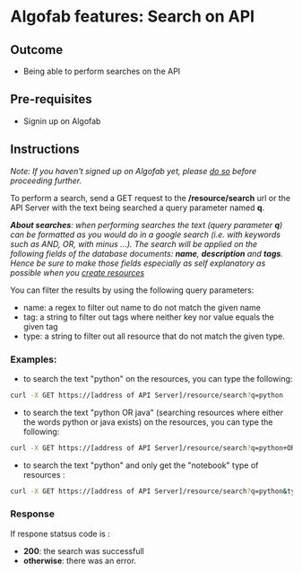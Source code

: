 # Algofab features: Search on API

## Outcome 
* Being able to perform searches on the API

## Pre-requisites

* Signin up on Algofab

## Instructions 

_Note: If you haven't signed up on Algofab yet, please [do so]() before proceeding further._


To perform a search, send a GET request to the __/resource/search__ url or the API Server with the text being searched a query parameter named **q**.

*__About searches__: when performing searches the text (query parameter __q__) can be formatted as you would do in a google search (i.e. with keywords such as AND, OR, with minus ...). The search will be applied on the following fields of the database documents: __name__, __description__ and __tags__. Hence be sure to make those fields especially as self explanatory as possible when you [create resources]()*

You can filter the results by using the following query parameters:
* name: a regex to filter out name to do not match the given name
* tag: a string to filter out tags where neither key nor value equals the given tag
* type: a string to filter out all resource that do not match the given type.

### Examples: 

* to search the text "python" on the resources, you can type the following: 

```bash
curl -X GET https://[address of API Server]/resource/search?q=python
```

* to search the text "python OR java" (searching resources where either the words python or java exists) on the resources, you can type the following: 

```bash
curl -X GET https://[address of API Server]/resource/search?q=python+OR+java
```

* to search the text "python" and only get the "notebook" type of resources :

```bash
curl -X GET https://[address of API Server]/resource/search?q=python&type=notebook
```

### Response

If respone statsus code is :
* __200__: the search was successfull
* __otherwise__: there was an error. 


